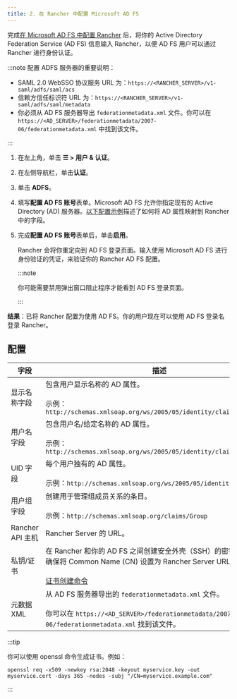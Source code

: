```yaml
---
title: 2. 在 Rancher 中配置 Microsoft AD FS
---
```


<head> 
  <link rel="canonical" href="https://ranchermanager.docs.rancher.com/zh/how-to-guides/new-user-guides/authentication-permissions-and-global-configuration/configure-microsoft-ad-federation-service-saml/configure-rancher-for-ms-adfs"/>
</head>

完成[在 Microsoft AD FS 中配置 Rancher](configure-ms-adfs-for-rancher.md) 后，将你的 Active Directory Federation Service (AD FS) 信息输入 Rancher，以便 AD FS 用户可以通过 Rancher 进行身份认证。

:::note 配置 ADFS 服务器的重要说明：

- SAML 2.0 WebSSO 协议服务 URL 为：`https://<RANCHER_SERVER>/v1-saml/adfs/saml/acs`
- 信赖方信任标识符 URL 为：`https://<RANCHER_SERVER>/v1-saml/adfs/saml/metadata`
- 你必须从 AD FS 服务器导出 `federationmetadata.xml` 文件。你可以在 `https://<AD_SERVER>/federationmetadata/2007-06/federationmetadata.xml` 中找到该文件。

:::

1. 在左上角，单击 **☰ > 用户 & 认证**。
1. 在左侧导航栏，单击**认证**。
1. 单击 **ADFS**。
1. 填写**配置 AD FS 账号**表单。Microsoft AD FS 允许你指定现有的 Active Directory (AD) 服务器。[以下配置示例](#配置)描述了如何将 AD 属性映射到 Rancher 中的字段。
1. 完成**配置 AD FS 账号**表单后，单击**启用**。

   Rancher 会将你重定向到 AD FS 登录页面。输入使用 Microsoft AD FS 进行身份验证的凭证，来验证你的 Rancher AD FS 配置。

   :::note

   你可能需要禁用弹出窗口阻止程序才能看到 AD FS 登录页面。

   :::

**结果**：已将 Rancher 配置为使用 AD FS。你的用户现在可以使用 AD FS 登录名登录 Rancher。

## 配置

| 字段             | 描述                                                                                                                                                         |
| ---------------- | ------------------------------------------------------------------------------------------------------------------------------------------------------------ |
| 显示名称字段     | 包含用户显示名称的 AD 属性。<br/><br/>示例：`http://schemas.xmlsoap.org/ws/2005/05/identity/claims/name`                                                     |
| 用户名字段       | 包含用户名/给定名称的 AD 属性。<br/><br/>示例：`http://schemas.xmlsoap.org/ws/2005/05/identity/claims/givenname`                                             |
| UID 字段         | 每个用户独有的 AD 属性。<br/><br/>示例：`http://schemas.xmlsoap.org/ws/2005/05/identity/claims/upn`                                                          |
| 用户组字段       | 创建用于管理组成员关系的条目。<br/><br/>示例：`http://schemas.xmlsoap.org/claims/Group`                                                                      |
| Rancher API 主机 | Rancher Server 的 URL。                                                                                                                                      |
| 私钥/证书        | 在 Rancher 和你的 AD FS 之间创建安全外壳（SSH）的密钥/证书对。确保将 Common Name (CN) 设置为 Rancher Server URL。<br/><br/>[证书创建命令](#cert-command)     |
| 元数据 XML       | 从 AD FS 服务器导出的 `federationmetadata.xml` 文件。<br/><br/>你可以在 `https://<AD_SERVER>/federationmetadata/2007-06/federationmetadata.xml` 找到该文件。 |

<a id="cert-command"></a>

:::tip

你可以使用 openssl 命令生成证书。例如：

```
openssl req -x509 -newkey rsa:2048 -keyout myservice.key -out myservice.cert -days 365 -nodes -subj "/CN=myservice.example.com"
```

:::
